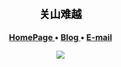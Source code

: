 <h2 align="center" style="color:black"> 关山难越 </h2>

<h3 align="center">  
  <a href="https://github.com/NGIWS719">
    HomePage
  </a> •
  <a href="https://www.cnblogs.com/yj179101536/">
    Blog
  </a>
  •
  <a href="mailto:junyang830@foxmail.com/">
    E-mail
  </a> 
</h3>

<p align="center">
  <img src="https://komarev.com/ghpvc/?username=NGIWS719&style=flat-square&color=grey" />
</p>

<!-- <p align="center">
  <img style="float: right;" src="https://github-readme-stats.vercel.app/api/top-langs/?username=NGIWS719&theme=transparent&layout=compact" />
</p> -->
